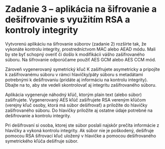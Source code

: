 # Zadanie 3 – aplikácia na šifrovanie a dešifrovanie s využitím RSA a kontroly integrity

Vytvorenú aplikáciu na šifrovanie súborov (zadanie 2)  rozšírte tak, že vykonáte kontrolu integrity,  prostredníctvom MAC alebo AEAD módu. Mali by ste byť schopný overiť či došlo k modifikácii vášho zašifrovaného súboru. Na šifrovanie odporúčame použiť AES GCM alebo AES CCM mód.

Zároveň vygenerovaný symetrický kľuč K zašifrujete asymetricky a pripojíte k zašifrovanému súboru v rámci hlavičky/päty súboru s metadátami potrebnými k dešifrovaniu (pridáte aj  informáciu na kontrolu integrity). Dbajte na to, aby ste vedeli skontrolovať aj integritu zašifrovaného súboru.

Aplikácia vygeneruje náhodný kľúč, ktorým plain text (alebo súbor) zašifrujete. Vygenerovaný AES kľúč zašifrujete RSA vereným kľúčom (verejny kľuč osoby, ktorá má súbor dešifrovať) a priložíte do hlavičky zašifrovaného súboru. Do hlavičky priložíte aj ostatne údaje potrebné na dešifrovanie a kontrolu integrity.

Pri dešifrovaní si osoba, ktorej ste súbor poslali najskôr prečíta informácie z hlavičky a vykoná kontrolu integrity. Ak súbor nie je poškodený, dešifruje pomocou RSA šifrovací kľuč uložený v hlavičke a pomocou dešifrovaného symetrického kľúča dešifruje súbor.
